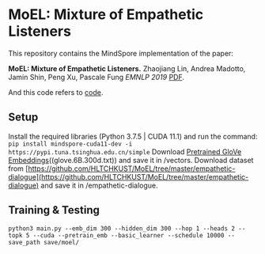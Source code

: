 MoEL: Mixture of Empathetic Listeners
====

This repository contains the MindSpore implementation of the paper: 

**MoEL: Mixture of Empathetic Listeners.** Zhaojiang Lin, Andrea Madotto, Jamin Shin, Peng Xu, Pascale Fung *EMNLP 2019* [PDF](https://arxiv.org/pdf/1908.07687.pdf).

And this code refers to [code](https://github.com/HLTCHKUST/MoEL).

Setup
---

Install the required libraries (Python 3.7.5 | CUDA 11.1) and run the command:
`pip install mindspore-cuda11-dev -i https://pypi.tuna.tsinghua.edu.cn/simple`
Download [Pretrained GloVe Embeddings](http://nlp.stanford.edu/data/glove.6B.zip)((glove.6B.300d.txt)) and save it in /vectors.
Download dataset from [https://github.com/HLTCHKUST/MoEL/tree/master/empathetic-dialogue](https://github.com/HLTCHKUST/MoEL/tree/master/empathetic-dialogue) and save it in /empathetic-dialogue.

Training & Testing
---

`python3 main.py --emb_dim 300 --hidden_dim 300 --hop 1 --heads 2 --topk 5 --cuda --pretrain_emb --basic_learner --schedule 10000 --save_path save/moel/`
